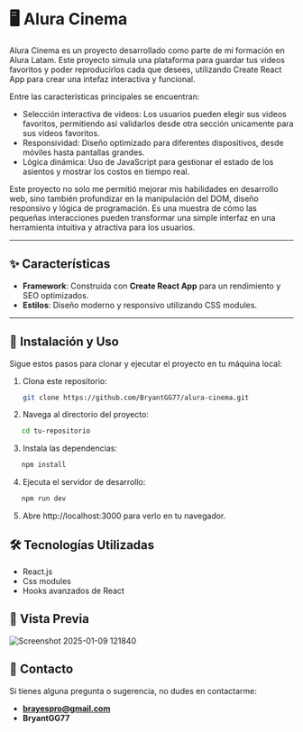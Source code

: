 # 🖥️ Alura Cinema

Alura Cinema es un proyecto desarrollado como parte de mi formación en Alura Latam. Este proyecto simula una plataforma para guardar tus videos favoritos y poder reproducirlos cada que desees, utilizando Create React App para crear una intefaz interactiva y funcional.

Entre las características principales se encuentran:

- Selección interactiva de videos: Los usuarios pueden elegir sus videos favoritos, permitiendo asi validarlos desde otra sección unicamente para sus videos favoritos.
- Responsividad: Diseño optimizado para diferentes dispositivos, desde móviles hasta pantallas grandes.
- Lógica dinámica: Uso de JavaScript para gestionar el estado de los asientos y mostrar los costos en tiempo real.

Este proyecto no solo me permitió mejorar mis habilidades en desarrollo web, sino también profundizar en la manipulación del DOM, diseño responsivo y lógica de programación. Es una muestra de cómo las pequeñas interacciones pueden transformar una simple interfaz en una herramienta intuitiva y atractiva para los usuarios.

---

## ✨ Características

- **Framework**: Construida con **Create React App** para un rendimiento y SEO optimizados.
- **Estilos**: Diseño moderno y responsivo utilizando CSS modules.


---

## 🚀 Instalación y Uso

Sigue estos pasos para clonar y ejecutar el proyecto en tu máquina local:

1. Clona este repositorio:
   ```bash
   git clone https://github.com/BryantGG77/alura-cinema.git
   ```
2. Navega al directorio del proyecto:
```bash
   cd tu-repositorio
```
3. Instala las dependencias:
```bash
   npm install
```
4. Ejecuta el servidor de desarrollo:

```bash
   npm run dev
```
5. Abre http://localhost:3000 para verlo en tu navegador.

## 🛠️ Tecnologías Utilizadas

- React.js
- Css modules
- Hooks avanzados de React

## 🎨 Vista Previa
![Screenshot 2025-01-09 121840](https://github.com/user-attachments/assets/1bcc2a51-10ff-4377-ad0c-4efa9ee31556)


## 📩 Contacto

Si tienes alguna pregunta o sugerencia, no dudes en contactarme:

- **brayespro@gmail.com**
- **BryantGG77**
